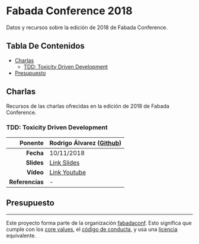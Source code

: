# Fabada Conference 2018

Datos y recursos sobre la edición de 2018 de Fabada Conference.

## Tabla De Contenidos

- [Charlas](#charlas)
    * [TDD: Toxicity Driven Development](#tdd-toxicity-driven-development)
- [Presupuesto](#presupuesto)

## Charlas

Recursos de las charlas ofrecidas en la edición de 2018 de Fabada Conference.

### TDD: Toxicity Driven Development

| **Ponente** | Rodrigo Álvarez ([Github](https://github.com/papipo)) |
|---:|:---|
| **Fecha** | 10/11/2018 |
| **Slides** | [Link Slides](https://github.com/fabadaconf/archivos/blob/master/2018/files/tdd.pdf) |
| **Vídeo** | [Link Youtube](https://www.youtube.com/watch?v=oKVq7rHQ_-o) |
| **Referencias** | - |

## Presupuesto

----------------------------

Este proyecto forma parte de la organización [fabadaconf](https://github.com/fabadaconf).
Esto significa que cumple con los [core values](https://github.com/fabadaconf/base/blob/master/files/VALUES.md), el [código de conducta](https://github.com/fabadaconf/base/blob/master/files/CODE_OF_CONDUCT.md), y usa una [licencia](https://github.com/fabadaconf/base/blob/master/files/LICENSE) equivalente.

